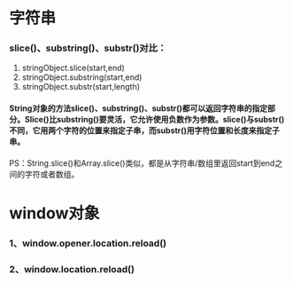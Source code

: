 # 字符串
### slice()、substring()、substr()对比：
1. stringObject.slice(start,end)
2. stringObject.substring(start,end)
3. stringObject.substr(start,length)
#### String对象的方法slice()、substring()、substr()都可以返回字符串的指定部分。Slice()比substring()要灵活，它允许使用负数作为参数。slice()与substr()不同，它用两个字符的位置来指定子串，而substr()用字符位置和长度来指定子串。
PS：String.slice()和Array.slice()类似，都是从字符串/数组里返回start到end之间的字符或者数组。
    
# window对象
### 1、window.opener.location.reload()
### 2、window.location.reload()


